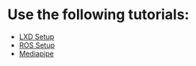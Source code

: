 # Use the following tutorials:

- [LXD Setup](lxd.md)
- [ROS Setup](ros.md)
- [Mediapipe](mediapipe.md)